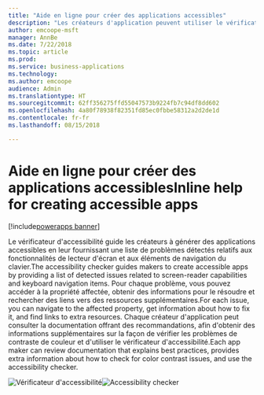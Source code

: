 ```yaml
---
title: "Aide en ligne pour créer des applications accessibles"
description: "Les créateurs d'application peuvent utiliser le vérificateur d’accessibilité pour identifier les problèmes d'accessibilité dans leurs applications et obtenir de l'aide les résoudre"
author: emcoope-msft
manager: AnnBe
ms.date: 7/22/2018
ms.topic: article
ms.prod: 
ms.service: business-applications
ms.technology: 
ms.author: emcoope
audience: Admin
ms.translationtype: HT
ms.sourcegitcommit: 62ff356275ffd55047573b9224fb7c94df8dd602
ms.openlocfilehash: 4a80f78938f82351fd85ec0fbbe58312a2d2de1d
ms.contentlocale: fr-fr
ms.lasthandoff: 08/15/2018

---
```

# <a name="inline-help-for-creating-accessible-apps"></a><span data-ttu-id="9a320-103">Aide en ligne pour créer des applications accessibles</span><span class="sxs-lookup"><span data-stu-id="9a320-103">Inline help for creating accessible apps</span></span>

[!include[powerapps banner](../includes/powerapps.md)]




<span data-ttu-id="9a320-104">Le vérificateur d'accessibilité guide les créateurs à générer des applications accessibles en leur fournissant une liste de problèmes détectés relatifs aux fonctionnalités de lecteur d'écran et aux éléments de navigation du clavier.</span><span class="sxs-lookup"><span data-stu-id="9a320-104">The accessibility checker guides makers to create accessible apps by providing a list of detected issues related to screen-reader capabilities and keyboard navigation items.</span></span> <span data-ttu-id="9a320-105">Pour chaque problème, vous pouvez accéder à la propriété affectée, obtenir des informations pour le résoudre et rechercher des liens vers des ressources supplémentaires.</span><span class="sxs-lookup"><span data-stu-id="9a320-105">For each issue, you can navigate to the affected property, get information about how to fix it, and find links to extra resources.</span></span> <span data-ttu-id="9a320-106">Chaque créateur d'application peut consulter la documentation offrant des recommandations, afin d'obtenir des informations supplémentaires sur la façon de vérifier les problèmes de contraste de couleur et d'utiliser le vérificateur d'accessibilité.</span><span class="sxs-lookup"><span data-stu-id="9a320-106">Each app maker can review documentation that explains best practices, provides extra information about how to check for color contrast issues, and use the accessibility checker.</span></span>


<span data-ttu-id="9a320-107">![Vérificateur d'accessibilité](media/AccessibilityChecker_01.png "Vérificateur d'accessibilité")</span><span class="sxs-lookup"><span data-stu-id="9a320-107">![Accessibility checker](media/AccessibilityChecker_01.png "Accessibility checker")</span></span>



